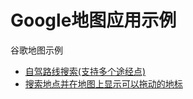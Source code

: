 Google地图应用示例
===================

谷歌地图示例

 * [自驾路线搜索(支持多个途经点)][1]
 * [搜索地点并在地图上显示可以拖动的地标][2]

[1]: http://greatghoul.github.io/google-maps-samples/directions-wayspoints/
[2]: http://greatghoul.github.io/google-maps-samples/address-marker/
